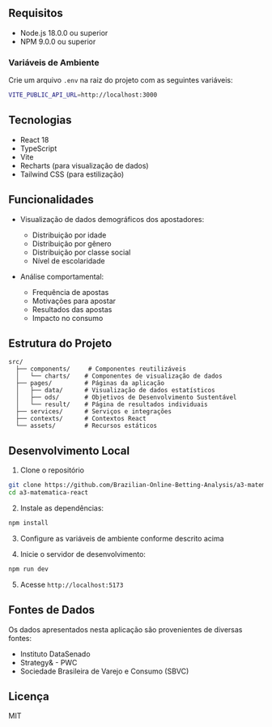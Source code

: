 ## Requisitos

- Node.js 18.0.0 ou superior
- NPM 9.0.0 ou superior

### Variáveis de Ambiente

Crie um arquivo `.env` na raiz do projeto com as seguintes variáveis:

```bash
VITE_PUBLIC_API_URL=http://localhost:3000
```

## Tecnologias

- React 18
- TypeScript
- Vite
- Recharts (para visualização de dados)
- Tailwind CSS (para estilização)

## Funcionalidades

- Visualização de dados demográficos dos apostadores:
  - Distribuição por idade
  - Distribuição por gênero
  - Distribuição por classe social
  - Nível de escolaridade

- Análise comportamental:
  - Frequência de apostas
  - Motivações para apostar
  - Resultados das apostas
  - Impacto no consumo

## Estrutura do Projeto

```
src/
  ├── components/     # Componentes reutilizáveis
  │   └── charts/    # Componentes de visualização de dados
  ├── pages/         # Páginas da aplicação
  │   ├── data/      # Visualização de dados estatísticos
  │   ├── ods/       # Objetivos de Desenvolvimento Sustentável
  │   └── result/    # Página de resultados individuais
  ├── services/      # Serviços e integrações
  ├── contexts/      # Contextos React
  └── assets/        # Recursos estáticos
```

## Desenvolvimento Local

1. Clone o repositório

```bash
git clone https://github.com/Brazilian-Online-Betting-Analysis/a3-matematica-react.git
cd a3-matematica-react
```

2. Instale as dependências:

```bash
npm install
```

3. Configure as variáveis de ambiente conforme descrito acima

4. Inicie o servidor de desenvolvimento:

```bash
npm run dev
```

5. Acesse `http://localhost:5173`

## Fontes de Dados

Os dados apresentados nesta aplicação são provenientes de diversas fontes:
- Instituto DataSenado
- Strategy& - PWC
- Sociedade Brasileira de Varejo e Consumo (SBVC)

## Licença

MIT
